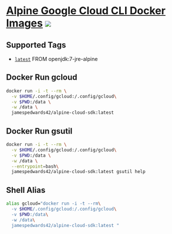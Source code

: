 # [Alpine Google Cloud CLI Docker Images](https://hub.docker.com/r/jamespedwards42/alpine-cloud-sdk/) [![](https://images.microbadger.com/badges/image/jamespedwards42/alpine-cloud-sdk.svg)](https://microbadger.com/images/jamespedwards42/alpine-cloud-sdk "microbadger.com")

## Supported Tags

* [`latest`](https://github.com/jamespedwards42/alpine-cloud-sdk/blob/master/Dockerfile) FROM openjdk:7-jre-alpine

## Docker Run gcloud

```sh
docker run -i -t --rm \
  -v $HOME/.config/gcloud:/.config/gcloud\
  -v $PWD:/data \
  -w /data \
  jamespedwards42/alpine-cloud-sdk:latest
```

## Docker Run gsutil

```sh
docker run -i -t --rm \
  -v $HOME/.config/gcloud:/.config/gcloud\
  -v $PWD:/data \
  -w /data \
  --entrypoint=bash\
  jamespedwards42/alpine-cloud-sdk:latest gsutil help
```

## Shell Alias

```sh
alias gcloud="docker run -i -t --rm\
  -v $HOME/.config/gcloud:/.config/gcloud\
  -v $PWD:/data\
  -w /data\
  jamespedwards42/alpine-cloud-sdk:latest "
```
